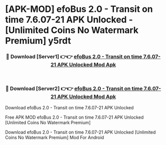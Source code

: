 # [APK-MOD] efoBus 2.0 - Transit on time 7.6.07-21 APK Unlocked - [Unlimited Coins No Watermark Premium] y5rdt



<div align="center">
<h3>🔴 Download [Server1] 👉👉 <a href="https://momento.my/?title=efoBus_2.0_-_Transit_on_time_7.6.07-21_APK_Unlocked">efoBus 2.0 - Transit on time 7.6.07-21 APK Unlocked Mod Apk</a></h3><br>

<h3>🔴 Download [Server2] 👉👉 <a href="https://momento.my/?title=efoBus_2.0_-_Transit_on_time_7.6.07-21_APK_Unlocked">efoBus 2.0 - Transit on time 7.6.07-21 APK Unlocked Mod Apk</a></h3>
</div>



Download efoBus 2.0 - Transit on time 7.6.07-21 APK Unlocked 

Free APK MOD efoBus 2.0 - Transit on time 7.6.07-21 APK Unlocked [Unlimited Coins No Watermark Premium]

Download efoBus 2.0 - Transit on time 7.6.07-21 APK Unlocked [Unlimited Coins No Watermark Premium] Mod For Android
